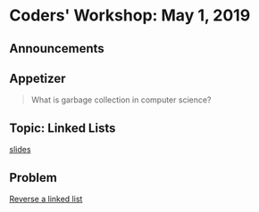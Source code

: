 # Coders' Workshop: May 1, 2019

## Announcements

## Appetizer

> What is garbage collection in computer science?

## Topic: Linked Lists

[slides](https://slides.com/bbyunis/coder-s-workshop-1-4-6)

## Problem

[Reverse a linked list](https://github.com/andy-young/Coders-Workshop/tree/master/Coding-Challenges/reverseLinkedList)
